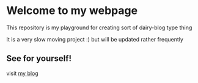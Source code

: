 # Welcome to my webpage
This repository is my playground for creating sort of dairy-blog type thing

It is a very slow moving project :) but will be updated rather frequently

## See for yourself!
visit [my blog](https://artur.miller.style)